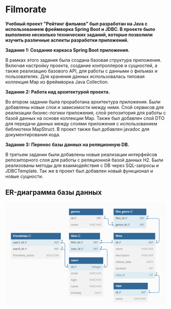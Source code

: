 # Filmorate
**Учебный проект "Рейтинг фильмов" был разработан на Java с использованием фреймворка Spring Boot и JDBC. В проекте 
было выполнено несколько технических заданий, которые позволили изучить различные аспекты разработки приложений.**


**Задание 1: Создание каркаса Spring Boot приложения.**

В рамках этого задания была создана базовая структура приложения. Включая настройку проекта, создание 
контроллеров и сущностей, а также реализацию базового API, для работы с данными о фильмах и пользователях. 
Для хранения данных использовалась типовая коллекция Map из фреймворка Java Collection.


**Задание 2: Работа над архитектурой проекта.**

Во втором задании была проработана архитектура приложения. Были добавлены новые слои и зависимости между ними. 
Слой сервисов для реализации бизнес-логики приложения, слой репозитория для работы с базой данных на основе 
коллекции Map. Также был добавлен слой DTO для передачи данных между слоями приложения с использованием библиотеки 
MapStruct. В проект также был добавлен javadoc для документирования кода.


**Задание 3: Перенос базы данных на реляционную DB.**

В третьем задании были добавлены новые реализации интерфейсов репозиторного слоя для работы с реляционной
базой данных H2. Были реализованы методы для взаимодействия с DB через SQL-запросы и JDBCTemplate.
Так же в проект был добавлен новый функционал и новые сущности.



## ER-диаграмма базы данных
![Схема](diagram.png)
